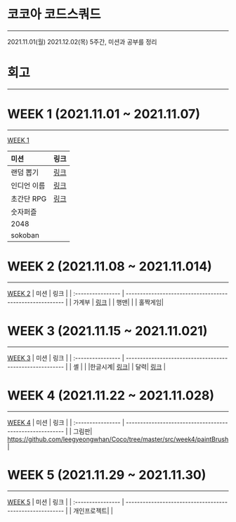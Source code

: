 # 코코아 코드스쿼드

------
2021.11.01(월)  2021.12.02(목) 5주간,  미션과 공부를 정리
# 회고 
------

# WEEK 1 (2021.11.01 ~ 2021.11.07)

------
[ WEEK 1](https://github.com/leegyeongwhan/Coco/tree/master/src/week1)

| 미션                       |  링크                                                  |
| :------------------------- | -------------------------------------------------------- |
| 랜덤 뽑기 | [링크](https://github.com/leegyeongwhan/Coco/tree/master/src/week1/Mission) |  
| 인디언 이름 | [링크](https://github.com/leegyeongwhan/Coco/tree/master/src/week1/Mission2)  | 
| 초간단 RPG | [링크](https://github.com/leegyeongwhan/Coco/tree/master/src/week2/rpg)|
| 숫자퍼즐 |  |
| 2048 |  |
| sokoban |  |
# WEEK 2 (2021.11.08 ~ 2021.11.014)

------
[ WEEK 2](https://github.com/leegyeongwhan/Coco/tree/master/src/week2)
| 미션                |  링크                                                  |
| :---------------- | -------------------------------------------------------- |
| 가계부 |    [링크](https://github.com/leegyeongwhan/Coco/tree/master/src/week2/Accountbook) |
| 행맨|   | 
| 홀짝게임|   
# WEEK 3 (2021.11.15 ~ 2021.11.021)

------
[ WEEK 3](https://github.com/leegyeongwhan/Coco/tree/master/src/week3)
| 미션                |  링크                                                  |
| :---------------- | -------------------------------------------------------- |
| 셸 |                |
|한글시계|   [링크](https://github.com/leegyeongwhan/Coco/tree/master/src/week3)| 
| 달력| [링크](https://github.com/leegyeongwhan/Coco/tree/master/src/week3/MyCalendar) | 

# WEEK 4 (2021.11.22 ~ 2021.11.028)

------
[ WEEK 4](https://github.com/leegyeongwhan/Coco/tree/master/src/week4)
| 미션                |  링크                                                  |
| :---------------- | -------------------------------------------------------- |
| 그림판|    https://github.com/leegyeongwhan/Coco/tree/master/src/week4/paintBrush |

# WEEK 5 (2021.11.29 ~ 2021.11.30)

------
[ WEEK 5](https://github.com/leegyeongwhan/Coco/tree/master/src/week5)
| 미션                |  링크                                                  |
| :---------------- | -------------------------------------------------------- |
| 개인프로젝트|    |

